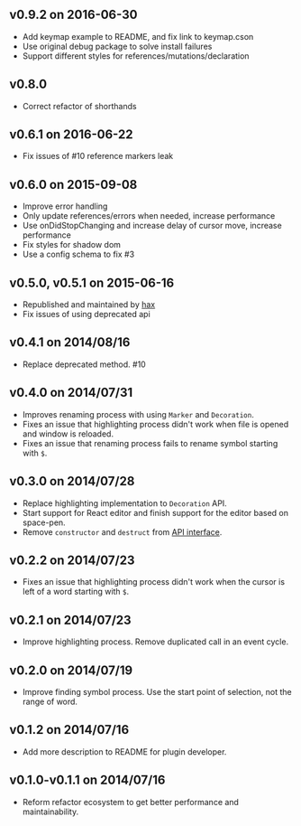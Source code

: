 ## v0.9.2 on 2016-06-30

* Add keymap example to README, and fix link to keymap.cson
* Use original debug package to solve install failures
* Support different styles for references/mutations/declaration

## v0.8.0
* Correct refactor of shorthands

## v0.6.1 on 2016-06-22
* Fix issues of #10 reference markers leak

## v0.6.0 on 2015-09-08

* Improve error handling
* Only update references/errors when needed, increase performance
* Use onDidStopChanging and increase delay of cursor move, increase performance
* Fix styles for shadow dom
* Use a config schema to fix #3

## v0.5.0, v0.5.1 on 2015-06-16

* Republished and maintained by [hax](https://github.com/hax)
* Fix issues of using deprecated api

## v0.4.1 on 2014/08/16

* Replace deprecated method. #10

## v0.4.0 on 2014/07/31

* Improves renaming process with using `Marker` and `Decoration`.
* Fixes an issue that highlighting process didn't work when file is opened and window is reloaded.
* Fixes an issue that renaming process fails to rename symbol starting with `$`.

## v0.3.0 on 2014/07/28

* Replace highlighting implementation to `Decoration` API.
* Start support for React editor and finish support for the editor based on space-pen.
* Remove `constructor` and `destruct` from [API interface](https://github.com/minodisk/refactor#interface).

## v0.2.2 on 2014/07/23

* Fixes an issue that highlighting process didn't work when the cursor is left of a word starting with `$`.

## v0.2.1 on 2014/07/23

* Improve highlighting process. Remove duplicated call in an event cycle.

## v0.2.0 on 2014/07/19

* Improve finding symbol process. Use the start point of selection, not the range of word.

## v0.1.2 on 2014/07/16

* Add more description to README for plugin developer.

## v0.1.0-v0.1.1 on 2014/07/16

* Reform refactor ecosystem to get better performance and maintainability.

